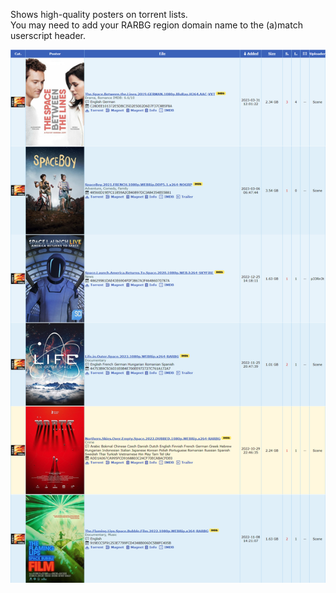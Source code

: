 Shows high-quality posters on torrent lists.  
You may need to add your RARBG region domain name to the (a)match userscript header.  

![](RARBG_Show_Poster_Plus.png)
